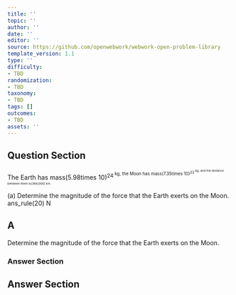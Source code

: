 ```yaml
---
title: ''
topic: ''
author: ''
date: ''
editor: ''
source: https://github.com/openwebwork/webwork-open-problem-library
template_version: 1.1
type: ''
difficulty:
- TBD
randomization:
- TBD
taxonomy:
- TBD
tags: []
outcomes:
- TBD
assets: ''
---
```


## Question Section 

The Earth has mass(5.98times 10)<sup>24<sup> kg, the Moon has mass(7.35times 10)<sup>22<sup> kg, and the distance between them is(384,000) km.  
  
(a) Determine the magnitude of the force that the Earth exerts on the Moon. 
 ans_rule(20) N

## A
Determine the magnitude of the force that the Earth exerts on the Moon. 
### Answer Section


## Answer Section

